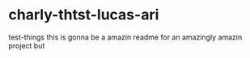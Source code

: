 # charly-thtst-lucas-ari
test-things
this is gonna be a amazin readme
for an amazingly amazin project
but
